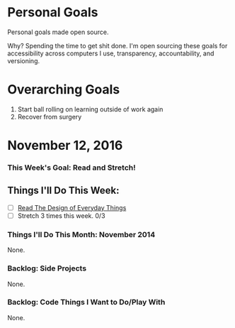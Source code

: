 Personal Goals
==============

Personal goals made open source.

Why? Spending the time to get shit done. I'm open sourcing these goals for accessibility across computers I use, transparency, accountability, and versioning.

# Overarching Goals
1. Start ball rolling on learning outside of work again
2. Recover from surgery

# November 12, 2016

### This Week's Goal: Read and Stretch!

## Things I'll Do This Week:
- [ ] [Read The Design of Everyday Things](https://en.wikipedia.org/wiki/The_Design_of_Everyday_Things)
- [ ] Stretch 3 times this week. 0/3

### Things I'll Do This Month: November 2014
None.

### Backlog: Side Projects
None.

### Backlog: Code Things I Want to Do/Play With
None.
